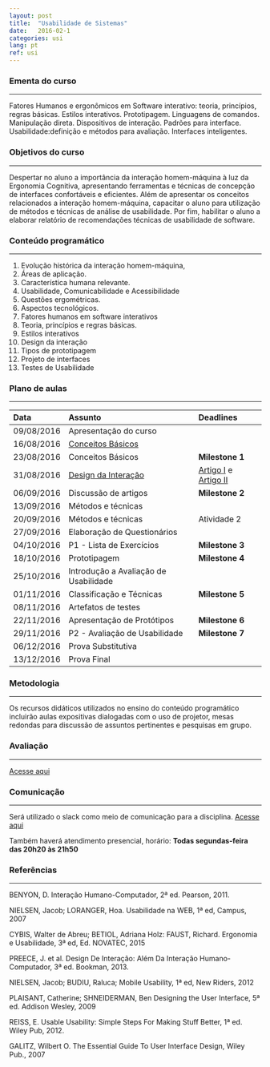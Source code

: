 ```yaml
---
layout: post
title:  "Usabilidade de Sistemas"
date:   2016-02-1
categories: usi
lang: pt
ref: usi
---
```


### Ementa do curso
___
Fatores Humanos e ergonômicos em Software interativo: teoria, princípios, regras básicas. Estilos interativos. Prototipagem. Linguagens de comandos. Manipulação direta. Dispositivos de interação. Padrões para interface. Usabilidade:definição e métodos para avaliação. Interfaces inteligentes.

### Objetivos do curso
___
Despertar no aluno a importância da interação homem-máquina à luz da Ergonomia Cognitiva, apresentando ferramentas e técnicas de concepção de interfaces confortáveis e eficientes. Além de apresentar os conceitos relacionados a interação homem-máquina, capacitar o aluno para utilização de métodos e técnicas de análise de usabilidade. Por fim, habilitar o aluno a elaborar relatório de recomendações técnicas de usabilidade de software.

### Conteúdo programático
___
1. Evolução histórica da interação homem-máquina,
2. Áreas de aplicação.
3. Característica humana relevante.
4. Usabilidade, Comunicabilidade e Acessibilidade
5. Questões ergométricas.
6. Aspectos tecnológicos.
7. Fatores humanos em software interativos
8. Teoria, princípios e regras básicas.
9. Estilos interativos
10. Design da interação
11. Tipos de prototipagem
12. Projeto de interfaces
13. Testes de Usabilidade

### Plano de aulas
___

| Data	| Assunto | Deadlines
| :------- | :------ | :------ |
| 09/08/2016 |	Apresentação do curso
| 16/08/2016 |	[Conceitos Básicos](https://docs.google.com/a/diasbruno.com/presentation/d/1AKXPr-o5DDoz0EfWZyNK5pzCoClEvXjW5YIhHc3zENE/preview?slide=id.p4)
| 23/08/2016 |	Conceitos Básicos | **Milestone 1**
| 31/08/2016 |	[Design da Interação](https://docs.google.com/a/diasbruno.com/presentation/d/1z8NOxmRjiilUz-EJHK6kSpTLSs7860LaNT1FU3dcdRo/preview?slide=id.p4) | [Artigo I](https://docs.google.com/a/diasbruno.com/file/d/0B9oADRpZVGECZ29RTmNiRXlDMmM/edit) e [Artigo II](https://docs.google.com/a/diasbruno.com/file/d/0B9oADRpZVGECVVlUOFNHd2UtNnM/edit)
| 06/09/2016 |	Discussão de artigos | **Milestone 2**
| 13/09/2016 |	Métodos e técnicas
| 20/09/2016 |	Métodos e técnicas | Atividade 2
| 27/09/2016 |	Elaboração de Questionários
| 04/10/2016 |	P1 - Lista de Exercícios | **Milestone 3**
| 18/10/2016 |	Prototipagem  | **Milestone 4**
| 25/10/2016 |	Introdução a Avaliação de Usabilidade
| 01/11/2016 |	Classificação e Técnicas | **Milestone 5**
| 08/11/2016 |	Artefatos de testes
| 22/11/2016 |	Apresentação de Protótipos | **Milestone 6**
| 29/11/2016 |	P2 - Avaliação de Usabilidade | **Milestone 7**
| 06/12/2016 |	Prova Substitutiva
| 13/12/2016 |	Prova Final

### Metodologia
___
Os recursos didáticos utilizados no ensino do conteúdo programático incluirão aulas expositivas dialogadas com o uso de projetor, mesas redondas para discussão de assuntos pertinentes e pesquisas em grupo.

### Avaliação
___
[Acesse aqui](https://docs.google.com/document/d/1RD7q32dEyvxQ2LYaqBSjAagEWeUcBa8tzrCtulx5tF4/edit)

### Comunicação
___
Será utilizado o slack como meio de comunicação para a disciplina. [Acesse aqui](https://uis-facisa.slack.com/)

Também haverá atendimento presencial, horário: **Todas segundas-feira das 20h20 às 21h50**

### Referências
___

BENYON, D. Interação Humano-Computador, 2ª ed. Pearson, 2011.

NIELSEN, Jacob; LORANGER, Hoa. Usabilidade na WEB, 1ª ed, Campus, 2007

CYBIS, Walter de Abreu; BETIOL, Adriana Holz: FAUST, Richard. Ergonomia e Usabilidade, 3ª ed, Ed. NOVATEC, 2015

PREECE, J. et al. Design De Interação: Além Da Interação Humano-Computador, 3ª ed. Bookman, 2013.

NIELSEN, Jacob; BUDIU, Raluca; Mobile Usability, 1ª ed, New Riders, 2012

PLAISANT, Catherine; SHNEIDERMAN, Ben Designing the User Interface, 5ª ed. Addison Wesley, 2009

REISS, E. Usable Usability: Simple Steps For Making Stuff Better, 1ª ed. Wiley Pub, 2012.

GALITZ, Wilbert O. The Essential Guide To User Interface Design, Wiley Pub., 2007
